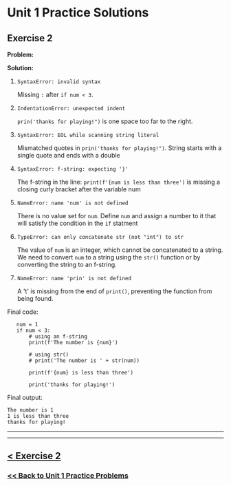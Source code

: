 # Unit 1 Practice Solutions

## **Exercise 2**

**Problem:**


**Solution:**

1. `SyntaxError: invalid syntax`  
    
    Missing `:` after `if num < 3`.
   
2. `IndentationError: unexpected indent`

    `prin('thanks for playing!")` is one space too far to the right.
    
3. `SyntaxError: EOL while scanning string literal`
    
    Mismatched quotes in `prin('thanks for playing!")`. String starts with a single quote and ends with a double
    
4. `SyntaxError: f-string: expecting '}'`
    
    The f-string in the line: `print(f'{num is less than three')` is missing a closing curly bracket after the variable num

5. `NameError: name 'num' is not defined`

    There is no value set for `num`. Define `num` and assign a number to it that will satisfy the condition in the `if` statment
     
6. `TypeError: can only concatenate str (not "int") to str`

    The value of `num` is an integer, which cannot be concatenated to a string. We need to convert `num` to a string using the `str()` function or by converting the string to an f-string.

7. `NameError: name 'prin' is not defined`

    A 't' is missing from the end of `print()`, preventing the function from being found.

Final code:
        
       num = 1
       if num < 3:
           # using an f-string
           print(f'The number is {num}')

           # using str()
           # print('The number is ' + str(num)) 

           print(f'{num} is less than three')

           print('thanks for playing!')

Final output:

    The number is 1
    1 is less than three
    thanks for playing!

---

---
## [< Exercise 2](../exercise_2.md)

### [<< Back to Unit 1 Practice Problems](/practice/unit_1/)